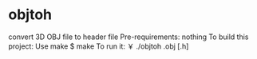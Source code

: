 # objtoh
convert 3D OBJ file to header file
Pre-requirements:
  nothing
To build this project: Use make
  $ make
To run it:
  ￥ ./objtoh <source>.obj [<target>.h]
